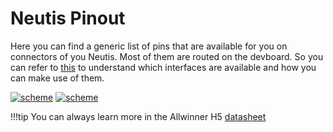 # Neutis Pinout

Here you can find a generic list of pins that are available for you on connectors of you Neutis.
Most of them are routed on the devboard. So you can refer to [this](devboard.md) to understand which interfaces
are available and how you can make use of them.

 <a href="../../img/pinout/neutis_pinout_x1.png" target="_blank"> ![scheme](../../img/pinout/neutis_pinout_x1.png)</a>
 <a href="../../img/pinout/neutis_pinout_x2.png" target="_blank"> ![scheme](../../img/pinout/neutis_pinout_x2.png)</a>

!!!tip
    You can always learn more in the Allwinner H5 [datasheet](../hardware-integration/allwinner.md)
